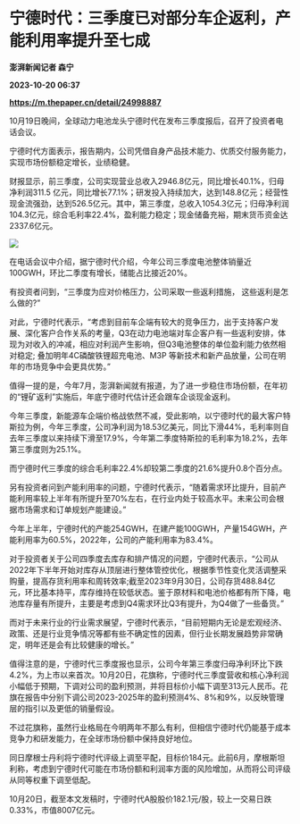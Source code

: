 # 宁德时代：三季度已对部分车企返利，产能利用率提升至七成
**澎湃新闻记者 森宁**

**2023-10-20 06:37**

**https://m.thepaper.cn/detail/24998887**

10月19日晚间，全球动力电池龙头宁德时代在发布三季度报后，召开了投资者电话会议。

宁德时代方面表示，报告期内，公司凭借自身产品技术能力、优质交付服务能力，实现市场份额稳定增长，业绩稳健。

财报显示，前三季度，公司实现营业总收入2946.8亿元，同比增长40.1%，归母净利润311.5 亿元，同比增长77.1%；研发投入持续加大，达到148.8亿元；经营性现金流强劲，达到526.5亿元。其中，第三季度，总收入1054.3亿元；归母净利润104.3亿元，综合毛利率22.4%，盈利能力稳定；现金储备充裕，期末货币资金达2337.6亿元。

![](https://imagecloud.thepaper.cn/thepaper/image/274/894/745.jpg)

在电话会议中介绍，据宁德时代介绍，今年公司三季度电池整体销量近100GWH，环比二季度有增长，储能占比接近20%。

有投资者问到，“三季度为应对价格压力，公司采取一些返利措施， 这些返利是怎么做的?”

对此，宁德时代表示，“考虑到目前车企端有较大的竞争压力，出于支持客户发展、深化客户合作关系的考量，Q3在动力电池端对车企客户有一些返利安排，体现为对收入的冲减，相应对利润产生影响，但Q3电池整体的单位盈利能力依然相对稳定; 叠加明年4C磷酸铁锂超充电池、M3P 等新技术和新产品放量，公司在明年的市场竞争中会更具优势。”

值得一提的是，今年7月，澎湃新闻就有报道，为了进一步稳住市场份额，在年初的“锂矿返利”实施后，年底宁德时代估计还会跟车企谈现金返利。

今年三季度，新能源车企端价格战依然不减，受此影响，以宁德时代的最大客户特斯拉为例，今年三季度，公司净利润为18.53亿美元，同比下滑44%，毛利率则自去年三季度以来持续下滑至17.9%，今年第二季度特斯拉的毛利率为18.2%，去年第三季度则为25.1%。

而宁德时代三季度的综合毛利率22.4%却较第二季度的21.6%提升0.8个百分点。

另有投资者问到产能利用率的问题，宁德时代表示，“随着需求环比提升，目前产能利用率较上半年有所提升至70%左右，在行业内处于较高水平。未来公司会根据市场需求和订单规划产能建设。”

今年上半年，宁德时代的产能254GWH，在建产能100GWH，产量154GWH，产能利用率为60.5%，2022年，公司的产能利用率为83.4%。

对于投资者关于公司四季度去库存和排产情况的问题，宁德时代表示，“公司从2022年下半年开始对库存从顶层进行整体管控优化，根据季节性变化灵活调整采购量，提高存货利用率和周转效率;截至2023年9月30日，公司存货488.84亿元，环比基本持平，库存维持在较低状态。鉴于原材料和电池价格都有所下降，电池库存量有所提升，主要是考虑到Q4需求环比Q3有提升，为Q4做了一些备货。”

而对于未来行业的行业需求展望，宁德时代表示，“目前短期内无论是宏观经济、政策、还是行业竞争情况等都有些不确定性的因素，但行业长期发展趋势非常确定，明年还是会有比较健康的增长。”

值得注意的是，宁德时代三季度报也显示，公司今年第三季度归母净利环比下跌4.2%，为上市以来首次。10月20日，花旗称，宁德时代三季度营收和核心净利润小幅低于预期，下调对公司的盈利预测，并将目标价小幅下调至313元人民币。花旗在报告中分别下调公司2023-2025年的盈利预测4%、8%和9%，以反映管理层的指引以及更低的销量假设。

不过花旗称，虽然行业格局在今明两年不那么有利，但相信宁德时代仍能基于成本竞争力和研发能力，在全球市场份额中保持良好地位。

同日摩根士丹利将宁德时代评级上调至平配，目标价184元。此前6月，摩根斯坦利称，考虑到宁德时代可能在市场份额和利润率方面的风险增加，从而将公司评级从同等权重下调至低配。

10月20日，截至本文发稿时，宁德时代A股股价182.1元/股，较上一交易日跌0.33%，市值8007亿元。
